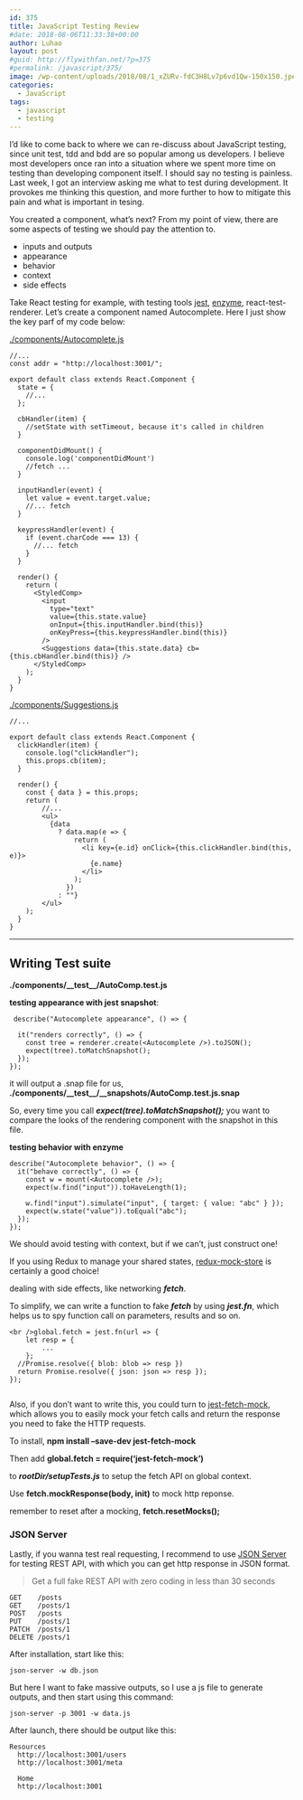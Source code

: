 ```yaml
---
id: 375
title: JavaScript Testing Review
#date: 2018-08-06T11:33:38+00:00
author: Luhao
layout: post
#guid: http://flywithfan.net/?p=375
#permalink: /javascript/375/
image: /wp-content/uploads/2018/08/1_xZURv-fdC3H8Lv7p6vd1Qw-150x150.jpeg
categories:
  - JavaScript
tags:
  - javascript
  - testing
---
```

I&#8217;d like to come back to where we can re-discuss about JavaScript testing, since unit test, tdd and bdd are so popular among us developers. I believe most developers once ran into a situation where we spent more time on testing than developing component itself. I should say no testing is painless. Last week, I got an interview asking me what to test during development. It provokes me thinking this question, and more further to how to mitigate this pain and what is important in tesing.

You created a component, what&#8217;s next? From my point of view, there are some aspects of testing we should pay the attention to.

  * inputs and outputs
  * appearance
  * behavior
  * context
  * side effects

Take React testing for example, with testing tools [jest](https://jestjs.io/en/), [enzyme](http://airbnb.io/enzyme/), react-test-renderer. Let&#8217;s create a component named Autocomplete. Here I just show the key parf of my code below:

[./components/Autocomplete.js](http://flywithfan.net/wp-content/uploads/2018/08/Autocomplete.js)

<pre><code class="language-javascript ">//...
const addr = "http://localhost:3001/";

export default class extends React.Component {
  state = {
    //...
  };

  cbHandler(item) {
    //setState with setTimeout, because it's called in children
  }

  componentDidMount() {
    console.log('componentDidMount')
    //fetch ...
  }

  inputHandler(event) {
    let value = event.target.value;
    //... fetch
  }

  keypressHandler(event) {
    if (event.charCode === 13) {
      //... fetch
    }
  }

  render() {
    return (
      &lt;StyledComp&gt;
        &lt;input
          type="text"
          value={this.state.value}
          onInput={this.inputHandler.bind(this)}
          onKeyPress={this.keypressHandler.bind(this)}
        /&gt;
        &lt;Suggestions data={this.state.data} cb={this.cbHandler.bind(this)} /&gt;
      &lt;/StyledComp&gt;
    );
  }
}
</code></pre>

[./components/Suggestions.js](http://flywithfan.net/wp-content/uploads/2018/08/Suggestions.js)

<pre><code class="language-javascript ">//...

export default class extends React.Component {
  clickHandler(item) {
    console.log("clickHandler");
    this.props.cb(item);
  }

  render() {
    const { data } = this.props;
    return (
        //...
        &lt;ul&gt;
          {data
            ? data.map(e =&gt; {
                return (
                  &lt;li key={e.id} onClick={this.clickHandler.bind(this, e)}&gt;
                    {e.name}
                  &lt;/li&gt;
                );
              })
            : ""}
        &lt;/ul&gt;
    );
  }
}
</code></pre>

* * *

## Writing Test suite

**./components/\_\_test\_\_/AutoComp.test.js**

**testing appearance with jest snapshot**:

<pre><code class="language-javascript "> describe("Autocomplete appearance", () =&gt; {

  it("renders correctly", () =&gt; {
    const tree = renderer.create(&lt;Autocomplete /&gt;).toJSON();
    expect(tree).toMatchSnapshot();
  });
});
</code></pre>

it will output a .snap file for us, **./components/\_\_test\_\_/__snapshots/AutoComp.test.js.snap**

So, every time you call **_expect(tree).toMatchSnapshot();_** you want to compare the looks of the rendering component with the snapshot in this file.

**testing behavior with enzyme**

<pre><code class="language-javascript ">describe("Autocomplete behavior", () =&gt; {
  it("behave correctly", () =&gt; {
    const w = mount(&lt;Autocomplete /&gt;);
    expect(w.find("input")).toHaveLength(1);

    w.find("input").simulate("input", { target: { value: "abc" } });
    expect(w.state("value")).toEqual("abc");
  });
});
</code></pre>

We should avoid testing with context, but if we can&#8217;t, just construct one!
  
If you using Redux to manage your shared states, [redux-mock-store](https://github.com/dmitry-zaets/redux-mock-store) is certainly a good choice!

dealing with side effects, like networking **_fetch_**.

To simplify, we can write a function to fake **_fetch_** by using **_jest.fn_**, which helps us to spy function call on parameters, results and so on.

<pre><code class="language-javascript ">&lt;br />global.fetch = jest.fn(url =&gt; {
    let resp = {
        ...
    };
  //Promise.resolve({ blob: blob =&gt; resp })
  return Promise.resolve({ json: json =&gt; resp });
});

</code></pre>

Also, if you don&#8217;t want to write this, you could turn to [jest-fetch-mock](https://www.npmjs.com/package/jest-fetch-mock), which allows you to easily mock your fetch calls and return the response you need to fake the HTTP requests.

To install, **npm install &#8211;save-dev jest-fetch-mock**

Then add **global.fetch = require(&#8216;jest-fetch-mock&#8217;)**

to **_rootDir/setupTests.js_** to setup the fetch API on global context.

Use **fetch.mockResponse(body, init)** to mock http reponse.

remember to reset after a mocking, **fetch.resetMocks();**

### JSON Server

Lastly, if you wanna test real requesting, I recommend to use [JSON Server](https://github.com/typicode/json-server) for testing REST API, with which you can get http response in JSON format.

> Get a full fake REST API with zero coding in less than 30 seconds 

<pre><code class="">GET    /posts
GET    /posts/1
POST   /posts
PUT    /posts/1
PATCH  /posts/1
DELETE /posts/1
</code></pre>

After installation, start like this:
  
`json-server -w db.json`

But here I want to fake massive outputs, so I use a js file to generate outputs, and then start using this command:

`json-server -p 3001 -w data.js`

After launch, there should be output like this:

<pre><code class="">Resources
  http://localhost:3001/users
  http://localhost:3001/meta

  Home
  http://localhost:3001

</code></pre>
